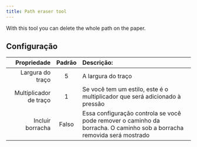 ```yaml
---
title: Path eraser tool
---
```


With this tool you can delete the whole path on the paper.

## Configuração

|            Propriedade | Padrão | Descrição:                                                                                                             |
| ---------------------: | :----: | :------------------------------------------------------------------------------------------------------------------------------------- |
|       Largura do traço |    5   | A largura do traço                                                                                                                     |
| Multiplicador de traço |    1   | Se você tem um estilo, este é o multiplicador que será adicionado à pressão                                                            |
|       Incluir borracha |  Falso | Essa configuração controla se você pode remover o caminho da borracha. O caminho sob a borracha removida será mostrado |
